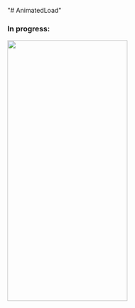 "# AnimatedLoad" 

### In progress: 

<img src="https://user-images.githubusercontent.com/48888681/81004734-3c023a80-8e23-11ea-88f2-f8db35b75a32.gif" width="270" height="585" >
